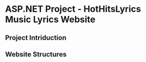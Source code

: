 # ASP.NET Project - HotHitsLyrics Music Lyrics Website
##  Project Intriduction


## Website Structures

